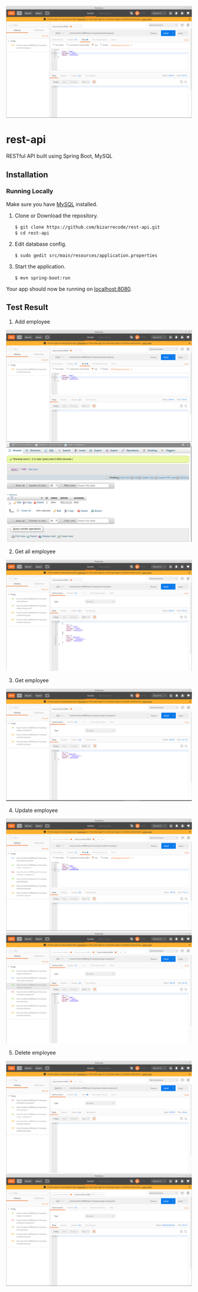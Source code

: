 ![Screenshot](https://raw.githubusercontent.com/bizarrecode/rest-api/master/src/main/resources/images/add01.png)

# rest-api
RESTful API built using Spring Boot, MySQL

## Installation<a name="installation"></a>
### Running Locally
Make sure you have [MySQL](https://www.mysql.com/) installed.

1. Clone or Download the repository.

	```
	$ git clone https://github.com/bizarrecode/rest-api.git
	$ cd rest-api
	```
2. Edit database config.

	```
	$ sudo gedit src/main/resources/application.properties
	```
3. Start the application.

	```
	$ mvn spring-boot:run

Your app should now be running on [localhost:8080](http://localhost:8080/).

## Test Result

1. Add employee

![Screenshot](https://raw.githubusercontent.com/bizarrecode/rest-api/master/src/main/resources/images/add01.png)
![Screenshot](https://raw.githubusercontent.com/bizarrecode/rest-api/master/src/main/resources/images/add02.png)

2. Get all employee

![Screenshot](https://raw.githubusercontent.com/bizarrecode/rest-api/master/src/main/resources/images/all01.png)

3. Get employee

![Screenshot](https://raw.githubusercontent.com/bizarrecode/rest-api/master/src/main/resources/images/get01.png)

4. Update employee

![Screenshot](https://raw.githubusercontent.com/bizarrecode/rest-api/master/src/main/resources/images/update01.png)
![Screenshot](https://raw.githubusercontent.com/bizarrecode/rest-api/master/src/main/resources/images/update02.png)

5. Delete employee

![Screenshot](https://raw.githubusercontent.com/bizarrecode/rest-api/master/src/main/resources/images/delete01.png)
![Screenshot](https://raw.githubusercontent.com/bizarrecode/rest-api/master/src/main/resources/images/delete02.png)


